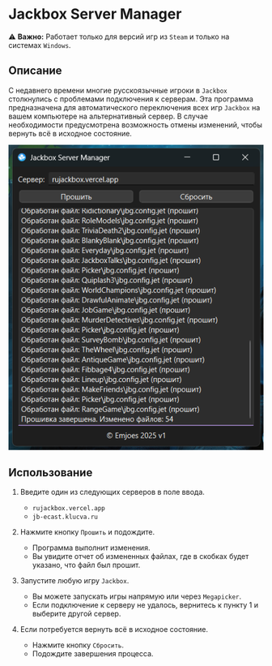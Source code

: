 # Jackbox Server Manager

⚠️ **Важно:** Работает только для версий игр из `Steam` и только на системах `Windows`.

## Описание

С недавнего времени многие русскоязычные игроки в `Jackbox` столкнулись с проблемами подключения к серверам. Эта программа предназначена для автоматического переключения всех игр `Jackbox` на вашем компьютере на альтернативный сервер. В случае необходимости предусмотрена возможность отмены изменений, чтобы вернуть всё в исходное состояние.

![Jackbox Server Manager](docs/screenshots/screenshot1.png)

## Использование

1. Введите один из следующих серверов в поле ввода.

   - `rujackbox.vercel.app`
   - `jb-ecast.klucva.ru`

3. Нажмите кнопку `Прошить` и подождите.

   - Программа выполнит изменения.
   - Вы увидите отчет об измененных файлах, где в скобках будет указано, что файл был прошит.

5. Запустите любую игру `Jackbox`.

   - Вы можете запускать игры напрямую или через `Megapicker`.
   - Если подключение к серверу не удалось, вернитесь к пункту 1 и выберите другой сервер.

4. Если потребуется вернуть всё в исходное состояние.

   - Нажмите кнопку `Сбросить`.
   - Подождите завершения процесса.
